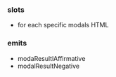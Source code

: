 ### slots

- for each specific modals HTML

### emits

- modaResultlAffirmative
- modalResultNegative
